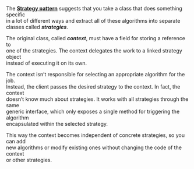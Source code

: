 The **[Strategy pattern](https://refactoring.guru/design-patterns/strategy)** suggests that you take a class that does something specific \
in a lot of different ways and extract all of these algorithms into separate \
classes called ***strategies***.

The original class, called ***context***, must have a field for storing a reference to \
one of the strategies. The context delegates the work to a linked strategy object \
instead of executing it on its own.

The context isn’t responsible for selecting an appropriate algorithm for the job. \
Instead, the client passes the desired strategy to the context. In fact, the context \
doesn’t know much about strategies. It works with all strategies through the same \
generic interface, which only exposes a single method for triggering the algorithm \
encapsulated within the selected strategy.

This way the context becomes independent of concrete strategies, so you can add \
new algorithms or modify existing ones without changing the code of the context \
or other strategies.
